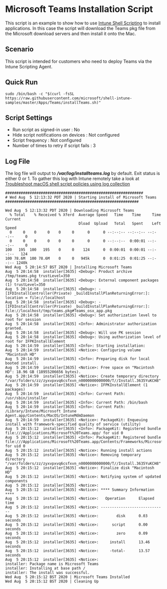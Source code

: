 # Microsoft Teams Installation Script

This script is an example to show how to use [Intune Shell Scripting](https://docs.microsoft.com/en-us/mem/intune/apps/macos-shell-scripts) to install applications. In this case the script will download the Teams pkg file from the Microsoft download servers and then install it onto the Mac.

## Scenario

This script is intended for customers who need to deploy Teams via the Intune Scripting Agent.

## Quick Run

```
sudo /bin/bash -c "$(curl -fsSL https://raw.githubusercontent.com/microsoft/shell-intune-samples/master/Apps/Teams/installTeams.sh)"
```

## Script Settings

- Run script as signed-in user : No
- Hide script notifications on devices : Not configured
- Script frequency : Not configured
- Number of times to retry if script fails : 3

## Log File

The log file will output to ***/var/log/installteams.log*** by default. Exit status is either 0 or 1. To gather this log with Intune remotely take a look at  [Troubleshoot macOS shell script policies using log collection](https://docs.microsoft.com/en-us/mem/intune/apps/macos-shell-scripts#troubleshoot-macos-shell-script-policies-using-log-collection)

```
##############################################################
# Wed Aug  5 12:13:32 PDT 2020 | Starting install of Microsoft Teams
############################################################

Wed Aug  5 12:13:32 PDT 2020 | Downloading Microsoft Teams
  % Total    % Received % Xferd  Average Speed   Time    Time     Time  Current
                                 Dload  Upload   Total   Spent    Left  Speed
  0     0    0     0    0     0      0      0 --:--:-- --:--:-- --:--:--     0
  0     0    0     0    0     0      0      0 --:--:--  0:00:01 --:--:--     0
100   195  100   195    0     0    124      0  0:00:01  0:00:01 --:--:--   124
100 78.6M  100 78.6M    0     0   945k      0  0:01:25  0:01:25 --:--:-- 1240k
Wed Aug  5 20:14:57 BST 2020 | Installing Microsoft Teams
Aug  5 20:14:58  installer[3635] <Debug>: Product archive /tmp/teams.pkg trustLevel=350
Aug  5 20:14:58  installer[3635] <Debug>: External component packages (1) trustLevel=350
Aug  5 20:14:58  installer[3635] <Debug>: -[IFDInstallController(Private) _buildInstallPlanReturningError:]: location = file://localhost
Aug  5 20:14:58  installer[3635] <Debug>: -[IFDInstallController(Private) _buildInstallPlanReturningError:]: file://localhost/tmp/teams.pkg#Teams_osx_app.pkg
Aug  5 20:14:58  installer[3635] <Debug>: Set authorization level to root for session
Aug  5 20:14:58  installer[3635] <Info>: Administrator authorization granted.
Aug  5 20:14:58  installer[3635] <Debug>: Will use PK session
Aug  5 20:14:58  installer[3635] <Debug>: Using authorization level of root for IFPKInstallElement
Aug  5 20:14:59  installer[3635] <Info>: Starting installation:
Aug  5 20:14:59  installer[3635] <Notice>: Configuring volume "Macintosh HD"
Aug  5 20:14:59  installer[3635] <Info>: Preparing disk for local booted install.
Aug  5 20:14:59  installer[3635] <Notice>: Free space on "Macintosh HD": 18.96 GB (18955206656 bytes).
Aug  5 20:14:59  installer[3635] <Notice>: Create temporary directory "/var/folders/zz/zyxvpxvq6csfxvn_n0000000000000/T//Install.3635YuKCH8"
Aug  5 20:14:59  installer[3635] <Notice>: IFPKInstallElement (1 packages)
Aug  5 20:14:59  installer[3635] <Info>: Current Path: /usr/sbin/installer
Aug  5 20:14:59  installer[3635] <Info>: Current Path: /bin/bash
Aug  5 20:14:59  installer[3635] <Info>: Current Path: /Library/Intune/Microsoft Intune Agent.app/Contents/MacOS/IntuneMdmDaemon
Aug  5 20:14:59  installer[3635] <Notice>: PackageKit: Enqueuing install with framework-specified quality of service (utility)
Aug  5 20:15:12  installer[3635] <Info>: PackageKit: Registered bundle file:///Applications/Microsoft%20Teams.app/ for uid 0
Aug  5 20:15:12  installer[3635] <Info>: PackageKit: Registered bundle file:///Applications/Microsoft%20Teams.app/Contents/Frameworks/Microsoft%20Teams%20Helper.app/ for uid 0
Aug  5 20:15:12  installer[3635] <Notice>: Running install actions
Aug  5 20:15:12  installer[3635] <Notice>: Removing temporary directory "/var/folders/zz/zyxvpxvq6csfxvn_n0000000000000/T//Install.3635YuKCH8"
Aug  5 20:15:12  installer[3635] <Notice>: Finalize disk "Macintosh HD"
Aug  5 20:15:12  installer[3635] <Notice>: Notifying system of updated components
Aug  5 20:15:12  installer[3635] <Notice>:
Aug  5 20:15:12  installer[3635] <Notice>: **** Summary Information ****
Aug  5 20:15:12  installer[3635] <Notice>:   Operation      Elapsed time
Aug  5 20:15:12  installer[3635] <Notice>: -----------------------------
Aug  5 20:15:12  installer[3635] <Notice>:        disk      0.03 seconds
Aug  5 20:15:12  installer[3635] <Notice>:      script      0.00 seconds
Aug  5 20:15:12  installer[3635] <Notice>:        zero      0.09 seconds
Aug  5 20:15:12  installer[3635] <Notice>:     install      13.46 seconds
Aug  5 20:15:12  installer[3635] <Notice>:     -total-      13.57 seconds
Aug  5 20:15:12  installer[3635] <Notice>:
installer: Package name is Microsoft Teams
installer: Installing at base path /
installer: The install was successful.
Wed Aug  5 20:15:12 BST 2020 | Microsoft Teams Installed
Wed Aug  5 20:15:12 BST 2020 | Cleaning Up
```

